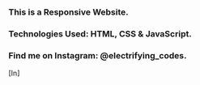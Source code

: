 ### This is a Responsive Website.

### Technologies Used: HTML, CSS & JavaScript.

### Find me on Instagram: @electrifying_codes.

[In]